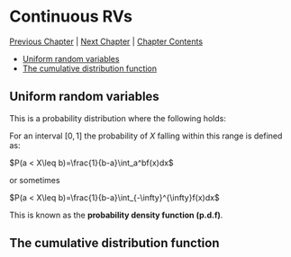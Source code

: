 # Continuous RVs <!-- omit in toc -->

[Previous Chapter][prev] | [Next Chapter][next] | [Chapter Contents][index]

[prev]: ./02geometry
[next]: ./04hyperbolic
[index]: ./index

- [Uniform random variables](#uniform-random-variables)
- [The cumulative distribution function](#the-cumulative-distribution-function)

## Uniform random variables

This is a probability distribution where the following holds:

For an interval $[0, 1]$ the probability of $X$ falling within this range is defined as:

$P(a < X\leq b)=\frac{1}{b-a}\int_a^bf(x)dx$

or sometimes

$P(a < X\leq b)=\frac{1}{b-a}\int_{-\infty}^{\infty}f(x)dx$

This is known as the **probability density function (p.d.f)**.

## The cumulative distribution function


